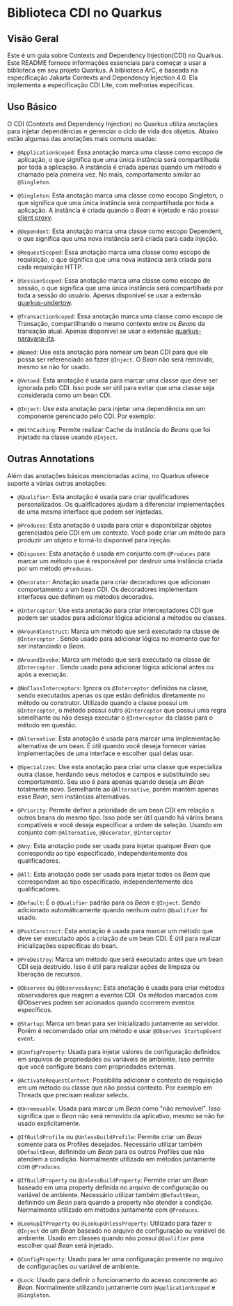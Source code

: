 # Biblioteca CDI no Quarkus

## Visão Geral

Este é um guia sobre Contexts and Dependency Injection(CDI) no Quarkus. Este README fornece informações essenciais para começar a usar a biblioteca em seu projeto Quarkus.
A biblioteca ArC, é baseada na especificação Jakarta Contexts and Dependency Injection 4.0. Ela implementa a especificação CDI Lite, com melhorias especificas.

## Uso Básico
O CDI (Contexts and Dependency Injection) no Quarkus utiliza anotações para injetar dependências e gerenciar o ciclo de vida dos objetos. Abaixo estão algumas das anotações mais comuns usadas:

- `@ApplicationScoped`: Essa anotação marca uma classe como escopo de aplicação, o que significa que uma única instância será compartilhada por toda a aplicação. A instância é criada apenas quando um método é chamado pela primeira vez. No mais, comportamento similar ao `@Singleton`.

- `@Singleton`: Esta anotação marca uma classe como escopo Singleton, o que significa que uma única instância será compartilhada por toda a aplicação. A instância é criada quando o <i>Bean</i> é injetado e não possui [client proxy](https://quarkus.io/guides/cdi#client_proxies).

- `@Dependent`: Esta anotação marca uma classe como escopo Dependent, o que significa que uma nova instância será criada para cada injeção.

- `@RequestScoped`: Essa anotação marca uma classe como escopo de requisição, o que significa que uma nova instância será criada para cada requisição HTTP.

- `@SessionScoped`: Essa anotação marca uma classe como escopo de sessão, o que significa que uma única instância será compartilhada por toda a sessão do usuário. Apenas disponivel se usar a extensão [quarkus-undertow](https://quarkus.io/extensions/io.quarkus/quarkus-undertow).

- `@TransactionScoped`: Essa anotação marca uma classe como escopo de Transação, compartilhando o mesmo contexto entre os <i>Beans</i> da transação atual. Apenas disponivel se usar a extensão [quarkus-narayana-jta](https://quarkus.io/guides/transaction).

- `@Named`: Use esta anotação para nomear um bean CDI para que ele possa ser referenciado ao fazer `@Inject`. O <i>Bean</i> não será removido, mesmo se não for usado.

- `@Vetoed`: Esta anotação é usada para marcar uma classe que deve ser ignorada pelo CDI. Isso pode ser útil para evitar que uma classe seja considerada como um bean CDI.

- `@Inject`: Use esta anotação para injetar uma dependência em um componente gerenciado pelo CDI. Por exemplo:

- `@WithCaching`: Permite realizar Cache da instância do <i>Beans</i> que foi injetado na classe usando `@Inject`.

## Outras Annotations
Além das anotações básicas mencionadas acima, no Quarkus oferece suporte a várias outras anotações:

- `@Qualifier`: Esta anotação é usada para criar qualificadores personalizados. Os qualificadores ajudam a diferenciar implementações de uma mesma interface que podem ser injetadas.

- `@Produces`: Esta anotação é usada para criar e disponibilizar objetos gerenciados pelo CDI em um contexto. Você pode criar um método para produzir um objeto e torná-lo disponível para injeção.

- `@Disposes`: Esta anotação é usada em conjunto com `@Produces` para marcar um método que é responsável por destruir uma instância criada por um método `@Produces`.

- `@Decorator`: Anotação usada para criar decoradores que adicionam comportamento a um bean CDI. Os decoradores implementam interfaces que definem os métodos decorados.

- `@Interceptor`: Use esta anotação para criar interceptadores CDI que podem ser usados para adicionar lógica adicional a métodos ou classes.

- `@AroundConstruct`: Marca um método que será executado na classe de `@Interceptor` . Sendo usado para adicionar lógica no momento que for ser instanciado o <i>Bean</i>.

- `@AroundInvoke`: Marca um método que será executado na classe de `@Interceptor` . Sendo usado para adicionar lógica adicional antes ou após a execução.

- `@NoClassInterceptors`: Ignora os `@Interceptor` definidos na classe, sendo executados apenas os que estão definidos diretamente no método ou construtor. Utilizado quando a classe possui um `@Interceptor`, o método possui outro `@Interceptor` que possui uma regra semelhante ou não deseja executar o `@Interceptor` da classe para o método em questão.

- `@Alternative`: Esta anotação é usada para marcar uma implementação alternativa de um bean. É útil quando você deseja fornecer várias implementações de uma interface e escolher qual delas usar.

- `@Specializes`: Use esta anotação para criar uma classe que especializa outra classe, herdando seus métodos e campos e substituindo seu comportamento. Seu uso é para apenas quando deseja um <i>Bean</i> totalmente novo. Semelhante ao `@Alternative`, porém mantém apenas esse <i>Bean</i>, sem instâncias alternativas.

- `@Priority`: Permite definir a prioridade de um bean CDI em relação a outros beans do mesmo tipo. Isso pode ser útil quando há vários beans compatíveis e você deseja especificar a ordem de seleção. Usando em conjunto com `@Alternative`, `@Decorator`, `@Interceptor`

- `@Any`: Esta anotação pode ser usada para injetar qualquer <i>Bean</i> que corresponda ao tipo especificado, independentemente dos qualificadores.

- `@All`: Esta anotação pode ser usada para injetar todos os <i>Bean</i> que correspondam ao tipo especificado, independentemente dos qualificadores.

- `@Default`: É o `@Qualifier` padrão para os <i>Bean</i> e `@Inject`. Sendo adicionado automáticamente quando nenhum outro `@Qualifier` foi usado.

- `@PostConstruct`: Esta anotação é usada para marcar um método que deve ser executado após a criação de um bean CDI. É útil para realizar inicializações específicas do bean.

- `@PreDestroy`: Marca um método que será executado antes que um bean CDI seja destruído. Isso é útil para realizar ações de limpeza ou liberação de recursos.

- `@Observes` ou `@ObservesAsync`: Esta anotação é usada para criar métodos observadores que reagem a eventos CDI. Os métodos marcados com @Observes podem ser acionados quando ocorrerem eventos específicos.

- `@Startup`: Marca um bean para ser inicializado juntamente ao servidor. Porém é recomendado criar um método e usar `@Observes StartupEvent event`.

- `@ConfigProperty`: Usada para injetar valores de configuração definidos em arquivos de propriedades ou variáveis de ambiente. Isso permite que você configure beans com propriedades externas.

- `@ActivateRequestContext`: Possibilita adicionar o contexto de requisição em um método ou classe que não possui contexto. Por exemplo em Threads que precisam realizar selects.

- `@Unremovable`: Usada para marcar um <i>Bean</i> como "não removível". Isso significa que o <i>Bean</i> não será removido da aplicativo, mesmo se não for usado explicitamente.

- `@IfBuildProfile` ou `@UnlessBuildProfile`: Permite criar um <i>Bean</i> somente para os Profiles desejados. Necessário utilizar também `@DefaultBean`, definindo um <i>Bean</i> para os outros Profiles que não atendem a condição. Normalmente utilizado em métodos juntamente com `@Produces`.

- `@IfBuildProperty` ou `@UnlessBuildProperty`: Permite criar um <i>Bean</i> baseado em uma property definida no arquivo de configuração ou variável de ambiente. Necessário utilizar também `@DefaultBean`, definindo um <i>Bean</i> para quando a property não atender a condição. Normalmente utilizado em métodos juntamente com `@Produces`.

- `@LookupIfProperty` ou `@LookupUnlessProperty`: Utilizado para fazer o `@Inject` de um <i>Bean</i> baseado no arquivo de configuração ou variável de ambiente. Usado em classes quando não possui `@Qualifier` para escolher qual <i>Bean</i> será injetado.

- `@ConfigProperty`: Usado para ler uma configuração presente no arquivo de configurações ou variável de ambiente.

- `@Lock`: Usado para definir o funcionamento do acesso concorrente ao <i>Bean</i>. Normalmente utilizando juntamente com `@ApplicationScoped` e `@Singleton`.


